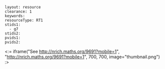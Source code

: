 ````
layout: resource
clearance: 1
keywords:
resourceType: RT1
stids1: 
  - g7
stids2:
pvids1:
pvids2:

````

<:= iframe("See http://nrich.maths.org/9691?mobile=1", "http://nrich.maths.org/9691?mobile=1", 700, 700, image="thumbnail.png") :>

